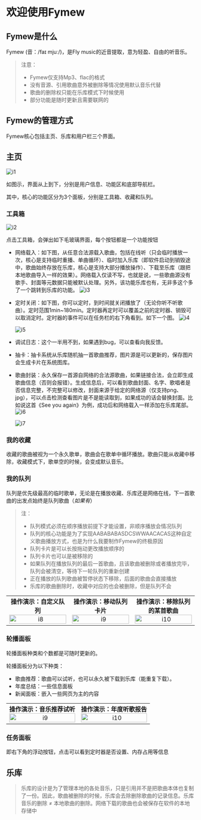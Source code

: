 # 欢迎使用Fymew

## Fymew是什么

Fymew (音：/faɪ mjuː/)，是Fly music的近音提取，意为轻盈、自由的听音乐。

> 注意：
> - Fymew仅支持Mp3、flac的格式
> - 没有音源、引用歌曲意外被删除等情况使用默认音乐代替
> - 歌曲的删除权只能在乐库模式下时候使用
> - 部分功能是随时更新且需要联网的

## Fymew的管理方式

Fymew核心包括主页、乐库和用户栏三个界面。

## 主页

![i1](主页.jpg)

如图示，界面从上到下，分别是用户信息、功能区和底部导航栏。

其中，核心的功能区分为3个面板，分别是工具箱、收藏和队列。

### 工具箱

![i2](工具箱子.jpg)

点击工具箱，会弹出如下毛玻璃界面，每个按钮都是一个功能按钮

- 网络载入：如下图，从任意合法源载入歌曲，包括在线听（只会临时播放一次，核心是支持临时重播、单曲循环）、临时加入乐库（即软件启动到销毁途中，歌曲始终存放在乐库，核心是支持大部分播放操作）、下载至乐库（跟把本地歌曲导入一样的效果）。网络载入仅读不写，也就是说，一些歌曲源没有歌手、封面等元数据只能被默认处理。另外，该功能乐库也有，无非多这个多了一个跳转到乐库的功能。
    ![i3](网络载入.jpg)
- 定时关闭：如下图，你可以定时，到时间就关闭播放了（无论你听不听歌曲）。定时范围1min~180min。定时器再定时可以覆盖之前的定时器、销毁可以取消定时。定时器的事件可以在任务栏的右下角看到。如下一个图。
    ![i4](定时器.jpg)
      
    ![i5](任务面板栏定时器.jpg)
- 调试日志：这个一半用不到，如果遇到bug，可以查看向我反馈。
- 抽卡：抽卡系统从乐库随机抽一首歌曲推荐，图片源是可以更新的，保存图片会生成卡片在系统图库。
- 歌曲封装：永久保存一首源自网络的合法源歌曲，如果链接合法，会立即生成歌曲信息（否则会报错）。生成信息后，可以看到歌曲封面、名字、歌唱者是否信息完整，不完整可以修改，封面来源于给定的网络源（仅支持png、jpg），可以点击检测查看图片是不是能读取到，如果成功的话会替换封面。比如说这首《See you again》为例，成功后和网络载入一样添加在乐库尾部。
    ![i6](音乐封装引导.jpg)
      
    ![i7](音乐封装以及播放.jpg)

### 我的收藏
收藏的歌曲被视为一个永久歌单，歌曲会在歌单中循环播放。歌曲只能从收藏中移除，收藏模式下，歌单空的时候，会变成默认音乐。

### 我的队列
队列是优先级最高的临时歌单，无论是在播放收藏、乐库还是网络在线，下一首歌曲的出发点始终是队列歌曲（*如果有*）

> 注：
> - 队列模式必须在顺序播放前提下才能设置，非顺序播放会情况队列
> - 队列的核心功能是为了实现AABABABASDCSWWAACACAS这种自定义歌曲播放方式，也是为什么我要制作Fymew的终极原因
> - 队列卡片是可以长按拖动更改播放顺序的
> - 队列卡片也可以是被移除的
> - 如果队列在播放队列的最后一首歌曲，且该歌曲被删除或者播放完毕，队列会被清空，等待下一轮队列的重新创建
> - 正在播放的队列歌曲被暂停状态下移除，后面的歌曲会直接播放
> - 乐库的歌曲删除时，收藏中对应的也会被删除，但是队列不会

<table style="width:100%;">
  <tr>
    <td align="center" width="33%">
      <strong>操作演示：自定义队列</strong><br>
      <img src="自定义队列.jpg" alt="i8" style="width:100%; height:auto;">
    </td>
    <td align="center" width="33%">
      <strong>操作演示：移动队列卡片</strong><br>
      <img src="可以移动队列.jpg" alt="i9" style="width:100%; height:auto;">
    </td>
    <td align="center" width="33%">
      <strong>操作演示：移除队列的某首歌曲</strong><br>
      <img src="从队列移除.jpg" alt="i10" style="width:100%; height:auto;">
    </td>
  </tr>
</table>

### 轮播面板
轮播面板种类和个数都是可随时更新的。

轮播面板分为以下种类：
- 歌曲推荐：歌曲可以试听，也可以永久被下载到乐库（能重复下载）。
- 年度总结：一些信息面板
- 新闻面板：嵌入一些网页为主的内容

<table style="width:100%;">
  <tr>
    <td align="center" width="50%">
      <strong>操作演示：音乐推荐试听</strong><br>
      <img src="音乐推荐试听.jpg" alt="i9" style="width:100%; height:auto;">
    </td>
    <td align="center" width="50%">
      <strong>操作演示：年度听歌报告</strong><br>
      <img src="年度听歌报告.jpg" alt="i10" style="width:100%; height:auto;">
    </td>
  </tr>
</table>

### 任务面板

即右下角的浮动按钮，点击可以看到定时器是否设置、内存占用等信息

## 乐库
> 乐库的设计是为了管理本地的各处音乐，只是引用并不是把歌曲本体也复制了一份。因此，歌曲被删除的时候，乐库会去除删除歌曲的记录信息。乐库音乐的删除 ≠ 本地歌曲的删除。网络下载的歌曲也会被保存在软件的本地存储中
> 




